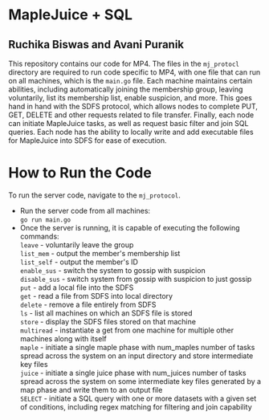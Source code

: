 # MapleJuice + SQL

## Ruchika Biswas and Avani Puranik

This repository contains our code for MP4. The files in the `mj_protocl` directory are required to run code specific to MP4, with one file that can run on all machines, which is the `main.go` file. Each machine maintains certain abilities, including automatically joining the membership group, leaving voluntarily, list its membership list, enable suspicion, and more. This goes hand in hand with the SDFS protocol, which allows nodes to complete PUT, GET, DELETE and other requests related to file transfer. Finally, each node can initiate MapleJuice tasks, as well as request basic filter and join SQL queries. Each node has the ability to locally write and add executable files for MapleJuice into SDFS for ease of execution. 

# How to Run the Code
To run the server code, navigate to the `mj_protocol`.
* Run the server code from all machines:\
`go run main.go`
* Once the server is running, it is capable of executing the following commands:\
`leave` - voluntarily leave the group\
`list_mem` - output the member's membership list\
`list_self` - output the member's ID\
`enable_sus` - switch the system to gossip with suspicion\
`disable_sus` - switch system from gossip with suspicion to just gossip\
`put` - add a local file into the SDFS\
`get` - read a file from SDFS into local directory\
`delete` - remove a file entirely from SDFS\
`ls` - list all machines on which an SDFS file is stored\
`store` - display the SDFS files stored on that machine\
`multiread` - instantiate a get from one machine for multiple other machines along with itself\
`maple` - initiate a single maple phase with num_maples number of tasks spread across the system on an input directory and store intermediate key files\
`juice` - initiate a single juice phase with num_juices number of tasks spread across the system on some intermediate key files generated by a map phase and write them to an output file\
`SELECT` - initiate a SQL query with one or more datasets with a given set of conditions, including regex matching for filtering and join capability
